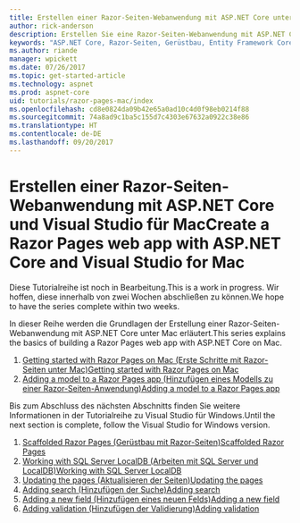 ```yaml
---
title: Erstellen einer Razor-Seiten-Webanwendung mit ASP.NET Core unter Mac
author: rick-anderson
description: Erstellen Sie eine Razor-Seiten-Webanwendung mit ASP.NET Core und EF Core.
keywords: "ASP.NET Core, Razor-Seiten, Gerüstbau, Entity Framework Core, EF, EF Core, Datenbank, Mac, macOS, Visual Studio für Mac"
ms.author: riande
manager: wpickett
ms.date: 07/26/2017
ms.topic: get-started-article
ms.technology: aspnet
ms.prod: aspnet-core
uid: tutorials/razor-pages-mac/index
ms.openlocfilehash: cd8e0824da09b42e65a0ad10c4d0f98eb0214f88
ms.sourcegitcommit: 74a8ad9c1ba5c155d7c4303e67632a0922c38e86
ms.translationtype: HT
ms.contentlocale: de-DE
ms.lasthandoff: 09/20/2017
---
```

# <a name="create-a-razor-pages-web-app-with-aspnet-core-and-visual-studio-for-mac"></a><span data-ttu-id="7426d-104">Erstellen einer Razor-Seiten-Webanwendung mit ASP.NET Core und Visual Studio für Mac</span><span class="sxs-lookup"><span data-stu-id="7426d-104">Create a Razor Pages web app with ASP.NET Core and Visual Studio for Mac</span></span>

<span data-ttu-id="7426d-105">Diese Tutorialreihe ist noch in Bearbeitung.</span><span class="sxs-lookup"><span data-stu-id="7426d-105">This is a work in progress.</span></span> <span data-ttu-id="7426d-106">Wir hoffen, diese innerhalb von zwei Wochen abschließen zu können.</span><span class="sxs-lookup"><span data-stu-id="7426d-106">We hope to have the series complete within two weeks.</span></span>

<span data-ttu-id="7426d-107">In dieser Reihe werden die Grundlagen der Erstellung einer Razor-Seiten-Webanwendung mit ASP.NET Core unter Mac erläutert.</span><span class="sxs-lookup"><span data-stu-id="7426d-107">This series explains the basics of building a Razor Pages web app with ASP.NET Core on Mac.</span></span>

1. [<span data-ttu-id="7426d-108">Getting started with Razor Pages on Mac (Erste Schritte mit Razor-Seiten unter Mac)</span><span class="sxs-lookup"><span data-stu-id="7426d-108">Getting started with Razor Pages on Mac</span></span>](xref:tutorials/razor-pages-mac/razor-pages-start)
1. [<span data-ttu-id="7426d-109">Adding a model to a Razor Pages app (Hinzufügen eines Modells zu einer Razor-Seiten-Anwendung)</span><span class="sxs-lookup"><span data-stu-id="7426d-109">Adding a model to a Razor Pages app</span></span>](xref:tutorials/razor-pages-mac/model)


<span data-ttu-id="7426d-110">Bis zum Abschluss des nächsten Abschnitts finden Sie weitere Informationen in der Tutorialreihe zu Visual Studio für Windows.</span><span class="sxs-lookup"><span data-stu-id="7426d-110">Until the next section is complete, follow the Visual Studio for Windows version.</span></span>

1. [<span data-ttu-id="7426d-111">Scaffolded Razor Pages (Gerüstbau mit Razor-Seiten)</span><span class="sxs-lookup"><span data-stu-id="7426d-111">Scaffolded Razor Pages</span></span>](xref:tutorials/razor-pages/page)
1. [<span data-ttu-id="7426d-112">Working with SQL Server LocalDB (Arbeiten mit SQL Server und LocalDB)</span><span class="sxs-lookup"><span data-stu-id="7426d-112">Working with SQL Server LocalDB</span></span>](xref:tutorials/razor-pages/sql)
1. [<span data-ttu-id="7426d-113">Updating the pages (Aktualisieren der Seiten)</span><span class="sxs-lookup"><span data-stu-id="7426d-113">Updating the pages</span></span>](xref:tutorials/razor-pages/da1)
1. [<span data-ttu-id="7426d-114">Adding search (Hinzufügen der Suche)</span><span class="sxs-lookup"><span data-stu-id="7426d-114">Adding search</span></span>](xref:tutorials/razor-pages/search)
1. [<span data-ttu-id="7426d-115">Adding a new field (Hinzufügen eines neuen Felds)</span><span class="sxs-lookup"><span data-stu-id="7426d-115">Adding a new field</span></span>](xref:tutorials/razor-pages/new-field)
1. [<span data-ttu-id="7426d-116">Adding validation (Hinzufügen der Validierung)</span><span class="sxs-lookup"><span data-stu-id="7426d-116">Adding validation</span></span>](xref:tutorials/razor-pages/validation)
